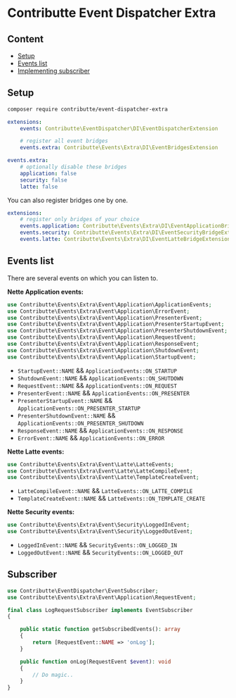 # Contributte Event Dispatcher Extra

## Content

- [Setup](#setup)
- [Events list](#events-list)
- [Implementing subscriber](#subscriber)

## Setup

```bash
composer require contributte/event-dispatcher-extra
```

```yaml
extensions:
    events: Contributte\EventDispatcher\DI\EventDispatcherExtension

    # register all event bridges
    events.extra: Contributte\Events\Extra\DI\EventBridgesExtension

events.extra:
    # optionally disable these bridges
    application: false
    security: false
    latte: false
```

You can also register bridges one by one.

```yaml
extensions:
    # register only bridges of your choice
    events.application: Contributte\Events\Extra\DI\EventApplicationBridgeExtension
    events.security: Contributte\Events\Extra\DI\EventSecurityBridgeExtension
    events.latte: Contributte\Events\Extra\DI\EventLatteBridgeExtension
```

## Events list

There are several events on which you can listen to.

**Nette Application events:**

```php
use Contributte\Events\Extra\Event\Application\ApplicationEvents;
use Contributte\Events\Extra\Event\Application\ErrorEvent;
use Contributte\Events\Extra\Event\Application\PresenterEvent;
use Contributte\Events\Extra\Event\Application\PresenterStartupEvent;
use Contributte\Events\Extra\Event\Application\PresenterShutdownEvent;
use Contributte\Events\Extra\Event\Application\RequestEvent;
use Contributte\Events\Extra\Event\Application\ResponseEvent;
use Contributte\Events\Extra\Event\Application\ShutdownEvent;
use Contributte\Events\Extra\Event\Application\StartupEvent;
```

- `StartupEvent::NAME` && `ApplicationEvents::ON_STARTUP`
- `ShutdownEvent::NAME` && `ApplicationEvents::ON_SHUTDOWN`
- `RequestEvent::NAME` && `ApplicationEvents::ON_REQUEST`
- `PresenterEvent::NAME` && `ApplicationEvents::ON_PRESENTER`
- `PresenterStartupEvent::NAME` && `ApplicationEvents::ON_PRESENTER_STARTUP`
- `PresenterShutdownEvent::NAME` && `ApplicationEvents::ON_PRESENTER_SHUTDOWN`
- `ResponseEvent::NAME` && `ApplicationEvents::ON_RESPONSE`
- `ErrorEvent::NAME` && `ApplicationEvents::ON_ERROR`

**Nette Latte events:**

```php
use Contributte\Events\Extra\Event\Latte\LatteEvents;
use Contributte\Events\Extra\Event\Latte\LatteCompileEvent;
use Contributte\Events\Extra\Event\Latte\TemplateCreateEvent;
```

- `LatteCompileEvent::NAME` && `LatteEvents::ON_LATTE_COMPILE`
- `TemplateCreateEvent::NAME` && `LatteEvents::ON_TEMPLATE_CREATE`

**Nette Security events:**

```php
use Contributte\Events\Extra\Event\Security\LoggedInEvent;
use Contributte\Events\Extra\Event\Security\LoggedOutEvent;
```

- `LoggedInEvent::NAME` && `SecurityEvents::ON_LOGGED_IN`
- `LoggedOutEvent::NAME` && `SecurityEvents::ON_LOGGED_OUT`

## Subscriber

```php
use Contributte\EventDispatcher\EventSubscriber;
use Contributte\Events\Extra\Event\Application\RequestEvent;

final class LogRequestSubscriber implements EventSubscriber
{

    public static function getSubscribedEvents(): array
    {
        return [RequestEvent::NAME => 'onLog'];
    }

    public function onLog(RequestEvent $event): void
    {
        // Do magic..
    }
}
```
